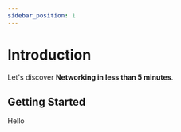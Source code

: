 ```yaml
---
sidebar_position: 1
---
```


# Introduction

Let's discover **Networking in less than 5 minutes**.

## Getting Started

Hello
